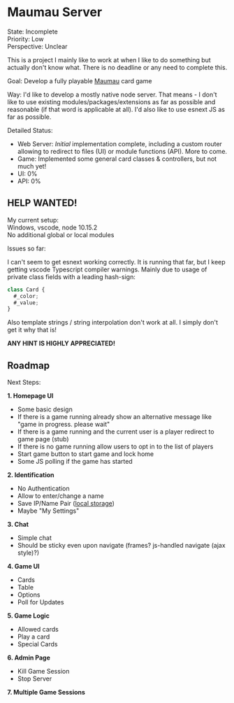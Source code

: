 # Maumau Server

State: Incomplete  
Priority: Low  
Perspective: Unclear

This is a project I mainly like to work at when I like to do something but actually don't know what. There is no deadline or any need to complete this.

Goal: Develop a fully playable [Maumau](https://en.wikipedia.org/wiki/Mau-Mau_(card_game)) card game

Way: I'd like to develop a mostly native node server. That means - I don't like to use existing modules/packages/extensions as far as possible and reasonable (if that word is applicable at all). 
I'd also like to use esnext JS as far as possible. 

Detailed Status: 
* Web Server: *Initial* implementation complete, including a custom router allowing to redirect to files (UI) or module functions (API). More to come.
* Game: Implemented some general card classes & controllers, but not much yet!
* UI: 0%
* API: 0%

## HELP WANTED! 

My current setup:  
Windows, vscode, node 10.15.2  
No additional global or local modules

Issues so far:

I can't seem to get esnext working correctly. It is running that far, but I keep getting vscode Typescript compiler warnings. Mainly due to usage of private class fields with a leading hash-sign:
```JavaScript
class Card {
  #_color;
  #_value;
}
```

Also template strings / string interpolation don't work at all. I simply don't get it why that is! 

**ANY HINT IS HIGHLY APPRECIATED!**

## Roadmap

Next Steps: 

**1. Homepage UI**
  * Some basic design
  * If there is a game running already show an alternative message like "game in progress. please wait"
  * If there is a game running and the current user is a player redirect to game page (stub)
  * If there is no game running allow users to opt in to the list of players
  * Start game button to start game and lock home
  * Some JS polling if the game has started

**2. Identification**
  * No Authentication
  * Allow to enter/change a name
  * Save IP/Name Pair ([local storage](https://developer.mozilla.org/en-US/docs/Web/API/Window/localStorage))
  * Maybe "My Settings"

**3. Chat**
  * Simple chat
  * Should be sticky even upon navigate (frames? js-handled navigate (ajax style)?)

**4. Game UI**
  * Cards
  * Table
  * Options
  * Poll for Updates  

**5. Game Logic**
  * Allowed cards
  * Play a card
  * Special Cards

**6. Admin Page**
  * Kill Game Session
  * Stop Server

**7. Multiple Game Sessions**
